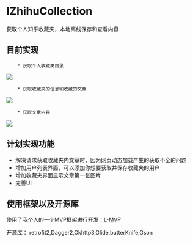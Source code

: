 # IZhihuCollection
获取个人知乎收藏夹，本地离线保存和查看内容  


## 目前实现

        * 获取个人收藏夹目录
![](https://github.com/Liamql/IZhihuCollection/tree/master/demo/d1.png)

        * 获取收藏夹的信息和收藏的文章
![](https://github.com/Liamql/IZhihuCollection/tree/master/demo/d2.png)

        * 获取文章内容
![](https://github.com/Liamql/IZhihuCollection/tree/master/demo/d3.png)
  

## 计划实现功能

* 解决请求获取收藏夹内文章时，因为网页动态加载产生的获取不全的问题
* 增加用户列表界面，可以添加你想要获取并保存收藏夹的用户
* 增加收藏夹界面显示文章第一张图片
* 完善UI
  
  

## 使用框架以及开源库

使用了我个人的一个MVP框架进行开发：[L-MVP](https://github.com/Liamql/L-MVP)  

开源库： retrofit2,Dagger2,Okhttp3,Glide,butterKnife,Gson
